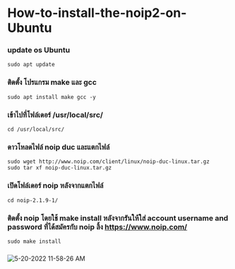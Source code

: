 # How-to-install-the-noip2-on-Ubuntu

### update os Ubuntu
```
sudo apt update
```
### ติดตั้ง โปรแกรม make และ gcc
```
sudo apt install make gcc -y
```
### เข้าไปที่โฟล์เดอร์ /usr/local/src/
```
cd /usr/local/src/
```
### ดาวโหลดไฟล์ noip duc และแตกไฟล์
```
sudo wget http://www.noip.com/client/linux/noip-duc-linux.tar.gz
sudo tar xf noip-duc-linux.tar.gz
```
### เปิดโฟล์เดอร์ noip หลังจากแตกไฟล์
```
cd noip-2.1.9-1/
```
### ติดตั้ง noip โดยใช้ make install หลังจากรันให้ใส่ account username and password ที่ได้สมัครกับ noip ลิ้ง https://www.noip.com/
```
sudo make install
```
### 
![5-20-2022 11-58-26 AM](https://user-images.githubusercontent.com/48780839/169454285-e900be14-ad84-45c5-98db-c35b22e70d22.png)


